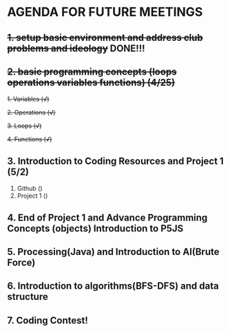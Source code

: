 # AGENDA FOR FUTURE MEETINGS

## ~~1. setup basic environment and address club problems and ideology~~ DONE!!!

## ~~2. basic programming concepts (loops operations variables functions) (4/25)~~

~~1. Variables (√)~~

~~2. Operations (√)~~

~~3. Loops (√)~~

~~4. Functions (√)~~

## 3. Introduction to Coding Resources and Project 1 (5/2)
1. Github ()
2. Project 1 ()


## 4. End of Project 1 and Advance Programming Concepts (objects) Introduction to P5JS

## 5. Processing(Java) and Introduction to AI(Brute Force)

## 6. Introduction to algorithms(BFS-DFS) and data structure

## 7. Coding Contest!
